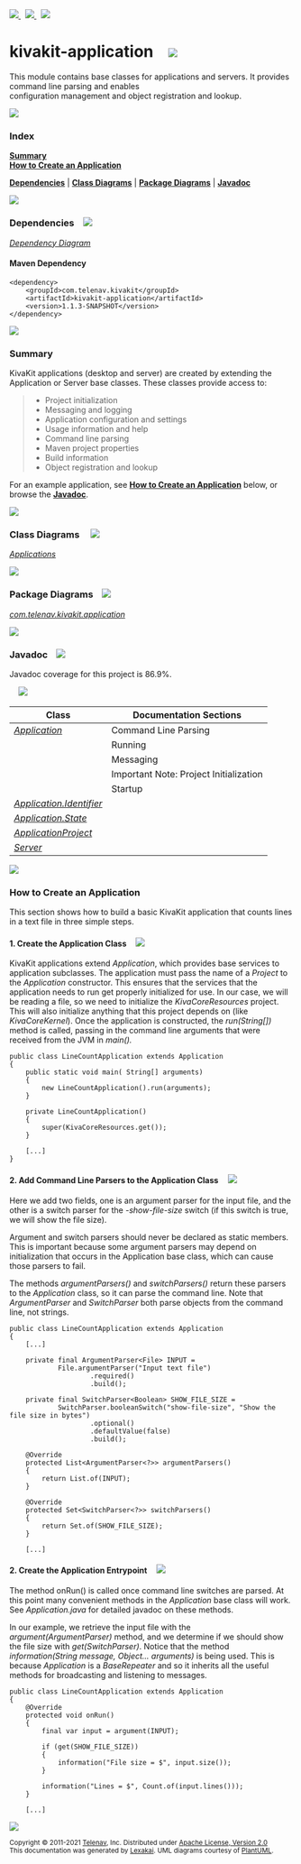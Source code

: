 [//]: # (start-user-text)

<a href="https://www.kivakit.org">
<img src="https://www.kivakit.org/images/web-32.png" srcset="https://www.kivakit.org/images/web-32-2x.png 2x"/>
</a>
&nbsp;
<a href="https://twitter.com/openkivakit">
<img src="https://www.kivakit.org/images/twitter-32.png" srcset="https://www.kivakit.org/images/twitter-32-2x.png 2x"/>
</a>
&nbsp;
<a href="https://kivakit.zulipchat.com">
<img src="https://www.kivakit.org/images/zulip-32.png" srcset="https://www.kivakit.org/images/zulip-32-2x.png 2x"/>
</a>

[//]: # (end-user-text)

# kivakit-application &nbsp;&nbsp; <img src="https://www.kivakit.org/images/window-32.png" srcset="https://www.kivakit.org/images/window-32-2x.png 2x"/>

This module contains base classes for applications and servers. It provides command line parsing and enables  
configuration management and object registration and lookup.

<img src="https://www.kivakit.org/images/horizontal-line-512.png" srcset="https://www.kivakit.org/images/horizontal-line-512-2x.png 2x"/>

### Index

[**Summary**](#summary)  
[**How to Create an Application**](#how-to-create-an-application)  

[**Dependencies**](#dependencies) | [**Class Diagrams**](#class-diagrams) | [**Package Diagrams**](#package-diagrams) | [**Javadoc**](#javadoc)

<img src="https://www.kivakit.org/images/horizontal-line-512.png" srcset="https://www.kivakit.org/images/horizontal-line-512-2x.png 2x"/>

### Dependencies <a name="dependencies"></a> &nbsp;&nbsp; <img src="https://www.kivakit.org/images/dependencies-32.png" srcset="https://www.kivakit.org/images/dependencies-32-2x.png 2x"/>

[*Dependency Diagram*](https://www.kivakit.org/1.1.3-SNAPSHOT/lexakai/kivakit/kivakit-application/documentation/diagrams/dependencies.svg)

#### Maven Dependency

    <dependency>
        <groupId>com.telenav.kivakit</groupId>
        <artifactId>kivakit-application</artifactId>
        <version>1.1.3-SNAPSHOT</version>
    </dependency>

<img src="https://www.kivakit.org/images/horizontal-line-128.png" srcset="https://www.kivakit.org/images/horizontal-line-128-2x.png 2x"/>

[//]: # (start-user-text)

### Summary <a name = "summary"></a>

KivaKit applications (desktop and server) are created by extending the Application or Server base classes.
These classes provide access to:

>- Project initialization
>- Messaging and logging
>- Application configuration and settings
>- Usage information and help
>- Command line parsing
>- Maven project properties
>- Build information
>- Object registration and lookup

For an example application, see [**How to Create an Application**](#how-to-create-an-application) below, or 
browse the [**Javadoc**](#javadoc).

[//]: # (end-user-text)

<img src="https://www.kivakit.org/images/horizontal-line-128.png" srcset="https://www.kivakit.org/images/horizontal-line-128-2x.png 2x"/>

### Class Diagrams <a name="class-diagrams"></a> &nbsp; &nbsp; <img src="https://www.kivakit.org/images/diagram-40.png" srcset="https://www.kivakit.org/images/diagram-40-2x.png 2x"/>

[*Applications*](https://www.kivakit.org/1.1.3-SNAPSHOT/lexakai/kivakit/kivakit-application/documentation/diagrams/diagram-application.svg)

<img src="https://www.kivakit.org/images/horizontal-line-128.png" srcset="https://www.kivakit.org/images/horizontal-line-128-2x.png 2x"/>

### Package Diagrams <a name="package-diagrams"></a> &nbsp;&nbsp; <img src="https://www.kivakit.org/images/box-32.png" srcset="https://www.kivakit.org/images/box-32-2x.png 2x"/>

[*com.telenav.kivakit.application*](https://www.kivakit.org/1.1.3-SNAPSHOT/lexakai/kivakit/kivakit-application/documentation/diagrams/com.telenav.kivakit.application.svg)

<img src="https://www.kivakit.org/images/horizontal-line-128.png" srcset="https://www.kivakit.org/images/horizontal-line-128-2x.png 2x"/>

### Javadoc <a name="javadoc"></a> &nbsp;&nbsp; <img src="https://www.kivakit.org/images/books-32.png" srcset="https://www.kivakit.org/images/books-32-2x.png 2x"/>

Javadoc coverage for this project is 86.9%.  
  
&nbsp; &nbsp; <img src="https://www.kivakit.org/images/meter-90-96.png" srcset="https://www.kivakit.org/images/meter-90-96-2x.png 2x"/>




| Class | Documentation Sections |
|---|---|
| [*Application*](https://www.kivakit.org/1.1.3-SNAPSHOT/javadoc/kivakit/kivakit.application/com/telenav/kivakit/application/Application.html) | Command Line Parsing |  
| | Running |  
| | Messaging |  
| | Important Note: Project Initialization |  
| | Startup |  
| [*Application.Identifier*](https://www.kivakit.org/1.1.3-SNAPSHOT/javadoc/kivakit/kivakit.application/com/telenav/kivakit/application/Application.Identifier.html) |  |  
| [*Application.State*](https://www.kivakit.org/1.1.3-SNAPSHOT/javadoc/kivakit/kivakit.application/com/telenav/kivakit/application/Application.State.html) |  |  
| [*ApplicationProject*](https://www.kivakit.org/1.1.3-SNAPSHOT/javadoc/kivakit/kivakit.application/com/telenav/kivakit/application/ApplicationProject.html) |  |  
| [*Server*](https://www.kivakit.org/1.1.3-SNAPSHOT/javadoc/kivakit/kivakit.application/com/telenav/kivakit/application/Server.html) |  |  

[//]: # (start-user-text)

<img src="https://www.kivakit.org/images/horizontal-line-128.png" srcset="https://www.kivakit.org/images/horizontal-line-128-2x.png 2x"/>

### How to Create an Application <a name="how-to-create-an-application"></a>

This section shows how to build a basic KivaKit application that counts lines in a text file in three simple steps.

#### 1. Create the Application Class &nbsp; &nbsp; <img src="https://www.kivakit.org/images/wand-32.png" srcset="https://www.kivakit.org/images/wand-32-2x.png 2x"/>

KivaKit applications extend _Application_, which provides base services to application subclasses.
The application must pass the name of a _Project_ to the _Application_ constructor. This ensures
that the services that the application needs to run get properly initialized for use. In our case,
we will be reading a file, so we need to initialize the _KivaCoreResources_ project. This will also
initialize anything that this project depends on (like _KivaCoreKernel_). Once the application is
constructed, the _run(String\[\])_ method is called, passing in the command line arguments that
were received from the JVM in _main()._

    public class LineCountApplication extends Application
    {
        public static void main( String[] arguments)
        {
            new LineCountApplication().run(arguments);
        }

        private LineCountApplication()
        {
            super(KivaCoreResources.get());
        }

        [...]
    }

#### 2. Add Command Line Parsers to the Application Class &nbsp; &nbsp; <img src="https://www.kivakit.org/images/command-line-32.png" srcset="https://www.kivakit.org/images/command-line-32-2x.png 2x"/>

Here we add two fields, one is an argument parser for the input file, and the other
is a switch parser for the *-show-file-size* switch (if this switch is true, we will show
the file size).

Argument and switch parsers should never be declared as static members. This is
important because some argument parsers may depend on initialization that occurs
in the Application base class, which can cause those parsers to fail.

The methods _argumentParsers()_ and _switchParsers()_ return these parsers to the
_Application_ class, so it can parse the command line. Note that _ArgumentParser_
and _SwitchParser_ both parse objects from the command line, not strings.

    public class LineCountApplication extends Application
    {
        [...]

        private final ArgumentParser<File> INPUT =
                File.argumentParser("Input text file")
                        .required()
                        .build();

        private final SwitchParser<Boolean> SHOW_FILE_SIZE =
                SwitchParser.booleanSwitch("show-file-size", "Show the file size in bytes")
                        .optional()
                        .defaultValue(false)
                        .build();

        @Override
        protected List<ArgumentParser<?>> argumentParsers()
        {
            return List.of(INPUT);
        }

        @Override
        protected Set<SwitchParser<?>> switchParsers()
        {
            return Set.of(SHOW_FILE_SIZE);
        }

        [...]

#### 2. Create the Application Entrypoint &nbsp; &nbsp; <img src="https://www.kivakit.org/images/rocket-32.png" srcset="https://www.kivakit.org/images/rocket-32-2x.png 2x"/>

The method onRun() is called once command line switches are parsed. At this point
many convenient methods in the _Application_ base class will work. See _Application.java_
for detailed javadoc on these methods.

In our example, we retrieve the input file with the _argument(ArgumentParser)_
method, and we determine if we should show the file size with _get(SwitchParser)_.
Notice that the method _information(String message, Object... arguments)_ is being
used. This is because _Application_ is a _BaseRepeater_ and so it inherits all the
useful methods for broadcasting and listening to messages.

    public class LineCountApplication extends Application
    {
        @Override
        protected void onRun()
        {
            final var input = argument(INPUT);

            if (get(SHOW_FILE_SIZE))
            {
                information("File size = $", input.size());
            }

            information("Lines = $", Count.of(input.lines()));
        }

        [...]

[//]: # (end-user-text)

<img src="https://www.kivakit.org/images/horizontal-line-512.png" srcset="https://www.kivakit.org/images/horizontal-line-512-2x.png 2x"/>

<sub>Copyright &#169; 2011-2021 [Telenav](https://telenav.com), Inc. Distributed under [Apache License, Version 2.0](LICENSE)</sub>  
<sub>This documentation was generated by [Lexakai](https://lexakai.org). UML diagrams courtesy of [PlantUML](https://plantuml.com).</sub>

